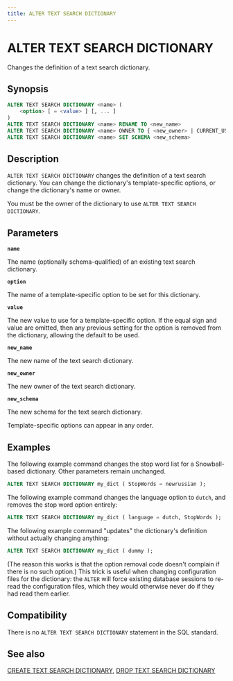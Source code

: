 ```yaml
---
title: ALTER TEXT SEARCH DICTIONARY
---
```


# ALTER TEXT SEARCH DICTIONARY

Changes the definition of a text search dictionary.

## Synopsis

```sql
ALTER TEXT SEARCH DICTIONARY <name> (
    <option> [ = <value> ] [, ... ]
)
ALTER TEXT SEARCH DICTIONARY <name> RENAME TO <new_name>
ALTER TEXT SEARCH DICTIONARY <name> OWNER TO { <new_owner> | CURRENT_USER | SESSION_USER }
ALTER TEXT SEARCH DICTIONARY <name> SET SCHEMA <new_schema>
```

## Description

`ALTER TEXT SEARCH DICTIONARY` changes the definition of a text search dictionary. You can change the dictionary's template-specific options, or change the dictionary's name or owner.

You must be the owner of the dictionary to use `ALTER TEXT SEARCH DICTIONARY`.

## Parameters

**`name`**

The name (optionally schema-qualified) of an existing text search dictionary.

**`option`**

The name of a template-specific option to be set for this dictionary.

**`value`**

The new value to use for a template-specific option. If the equal sign and value are omitted, then any previous setting for the option is removed from the dictionary, allowing the default to be used.

**`new_name`**

The new name of the text search dictionary.

**`new_owner`**

The new owner of the text search dictionary.

**`new_schema`**

The new schema for the text search dictionary.

Template-specific options can appear in any order.

## Examples

The following example command changes the stop word list for a Snowball-based dictionary. Other parameters remain unchanged.

```sql
ALTER TEXT SEARCH DICTIONARY my_dict ( StopWords = newrussian );
```

The following example command changes the language option to `dutch`, and removes the stop word option entirely:

```sql
ALTER TEXT SEARCH DICTIONARY my_dict ( language = dutch, StopWords );
```

The following example command "updates" the dictionary's definition without actually changing anything:

```sql
ALTER TEXT SEARCH DICTIONARY my_dict ( dummy );
```

(The reason this works is that the option removal code doesn't complain if there is no such option.) This trick is useful when changing configuration files for the dictionary: the `ALTER` will force existing database sessions to re-read the configuration files, which they would otherwise never do if they had read them earlier.

## Compatibility

There is no `ALTER TEXT SEARCH DICTIONARY` statement in the SQL standard.

## See also

[CREATE TEXT SEARCH DICTIONARY](/docs/sql-stmts/create-text-search-dictionary.md), [DROP TEXT SEARCH DICTIONARY](/docs/sql-stmts/drop-text-search-dictionary.md)
